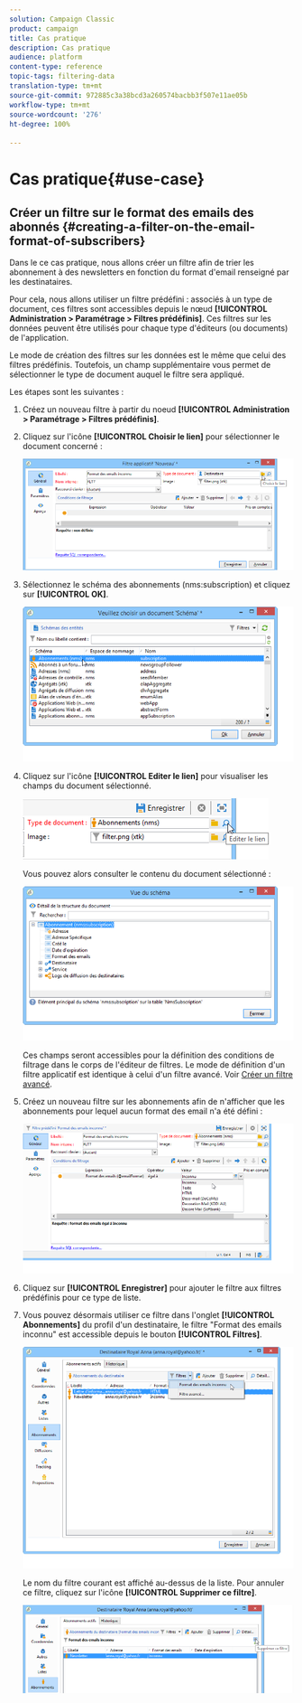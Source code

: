 ```yaml
---
solution: Campaign Classic
product: campaign
title: Cas pratique
description: Cas pratique
audience: platform
content-type: reference
topic-tags: filtering-data
translation-type: tm+mt
source-git-commit: 972885c3a38bcd3a260574bacbb3f507e11ae05b
workflow-type: tm+mt
source-wordcount: '276'
ht-degree: 100%

---
```



# Cas pratique{#use-case}

## Créer un filtre sur le format des emails des abonnés {#creating-a-filter-on-the-email-format-of-subscribers}

Dans le ce cas pratique, nous allons créer un filtre afin de trier les abonnement à des newsletters en fonction du format d&#39;email renseigné par les destinataires.

Pour cela, nous allons utiliser un filtre prédéfini : associés à un type de document, ces filtres sont accessibles depuis le nœud **[!UICONTROL Administration > Paramétrage > Filtres prédéfinis]**. Ces filtres sur les données peuvent être utilisés pour chaque type d&#39;éditeurs (ou documents) de l&#39;application.

Le mode de création des filtres sur les données est le même que celui des filtres prédéfinis. Toutefois, un champ supplémentaire vous permet de sélectionner le type de document auquel le filtre sera appliqué.

Les étapes sont les suivantes :

1. Créez un nouveau filtre à partir du noeud **[!UICONTROL Administration > Paramétrage > Filtres prédéfinis]**.
1. Cliquez sur l&#39;icône **[!UICONTROL Choisir le lien]** pour sélectionner le document concerné :

   ![](assets/s_ncs_user_filter_choose_schema.png)

1. Sélectionnez le schéma des abonnements (nms:subscription) et cliquez sur **[!UICONTROL OK]**.

   ![](assets/s_ncs_user_filter_select_schema.png)

1. Cliquez sur l&#39;icône **[!UICONTROL Editer le lien]** pour visualiser les champs du document sélectionné.

   ![](assets/s_ncs_user_filter_edit_schema.png)

   Vous pouvez alors consulter le contenu du document sélectionné :

   ![](assets/s_ncs_user_filter_view_schema.png)

   Ces champs seront accessibles pour la définition des conditions de filtrage dans le corps de l&#39;éditeur de filtres. Le mode de définition d&#39;un filtre applicatif est identique à celui d&#39;un filtre avancé. Voir [Créer un filtre avancé](../../platform/using/creating-filters.md#creating-an-advanced-filter).

1. Créez un nouveau filtre sur les abonnements afin de n&#39;afficher que les abonnements pour lequel aucun format des email n&#39;a été défini :

   ![](assets/s_ncs_user_filter_parameters.png)

1. Cliquez sur **[!UICONTROL Enregistrer]** pour ajouter le filtre aux filtres prédéfinis pour ce type de liste.
1. Vous pouvez désormais utiliser ce filtre dans l&#39;onglet **[!UICONTROL Abonnements]** du profil d&#39;un destinataire, le filtre &quot;Format des emails inconnu&quot; est accessible depuis le bouton **[!UICONTROL Filtres]**.

   ![](assets/s_ncs_user_filter_on_events.png)

   Le nom du filtre courant est affiché au-dessus de la liste. Pour annuler ce filtre, cliquez sur l&#39;icône **[!UICONTROL Supprimer ce filtre]**.

   ![](assets/s_ncs_user_filter_on_subscriptions.png)

